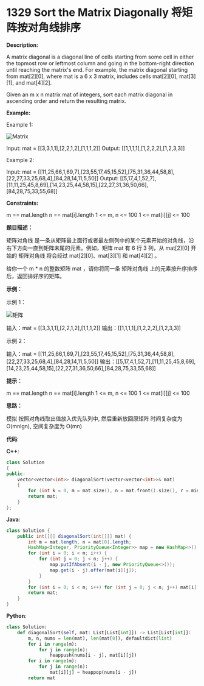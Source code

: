 # 1329 Sort the Matrix Diagonally 将矩阵按对角线排序

__Description:__

A matrix diagonal is a diagonal line of cells starting from some cell in either the topmost row or leftmost column and going in the bottom-right direction until reaching the matrix's end. For example, the matrix diagonal starting from mat\[2][0], where mat is a 6 x 3 matrix, includes cells mat\[2][0], mat\[3][1], and mat\[4][2].

Given an m x n matrix mat of integers, sort each matrix diagonal in ascending order and return the resulting matrix.

__Example:__

Example 1:

![Matrix](https://assets.leetcode.com/uploads/2020/01/21/1482_example_1_2.png)

Input: mat = [[3,3,1,1],[2,2,1,2],[1,1,1,2]]
Output: [[1,1,1,1],[1,2,2,2],[1,2,3,3]]

Example 2:

Input: mat = [[11,25,66,1,69,7],[23,55,17,45,15,52],[75,31,36,44,58,8],[22,27,33,25,68,4],[84,28,14,11,5,50]]
Output: [[5,17,4,1,52,7],[11,11,25,45,8,69],[14,23,25,44,58,15],[22,27,31,36,50,66],[84,28,75,33,55,68]]

__Constraints:__

m == mat.length
n == mat\[i].length
1 <= m, n <= 100
1 <= mat\[i][j] <= 100

__题目描述：__

矩阵对角线 是一条从矩阵最上面行或者最左侧列中的某个元素开始的对角线，沿右下方向一直到矩阵末尾的元素。例如，矩阵 mat 有 6 行 3 列，从 mat\[2][0] 开始的 矩阵对角线 将会经过 mat\[2][0]、mat\[3][1] 和 mat\[4][2] 。

给你一个 m * n 的整数矩阵 mat ，请你将同一条 矩阵对角线 上的元素按升序排序后，返回排好序的矩阵。

__示例：__

示例 1：

![矩阵](https://assets.leetcode-cn.com/aliyun-lc-upload/uploads/2020/01/25/1482_example_1_2.png)

输入：mat = [[3,3,1,1],[2,2,1,2],[1,1,1,2]]
输出：[[1,1,1,1],[1,2,2,2],[1,2,3,3]]

示例 2：

输入：mat = [[11,25,66,1,69,7],[23,55,17,45,15,52],[75,31,36,44,58,8],[22,27,33,25,68,4],[84,28,14,11,5,50]]
输出：[[5,17,4,1,52,7],[11,11,25,45,8,69],[14,23,25,44,58,15],[22,27,31,36,50,66],[84,28,75,33,55,68]]

__提示：__

m == mat.length
n == mat\[i].length
1 <= m, n <= 100
1 <= mat\[i][j] <= 100

__思路：__

模拟
按照对角线取出值放入优先队列中, 然后重新放回原矩阵
时间复杂度为 O(mnlgn), 空间复杂度为 O(mn)

__代码__:

__C++__:

```C++
class Solution 
{
public:
    vector<vector<int>> diagonalSort(vector<vector<int>>& mat) 
    {
        for (int k = 0, m = mat.size(), n = mat.front().size(), r = min(m, n); k < r; k++) for (int i = 1; i < m; i++) for (int j = 1; j < n; j++) if (mat[i][j] < mat[i - 1][j - 1]) swap(mat[i][j], mat[i - 1][j - 1]);
        return mat;
    }
};
```

__Java__:

```Java
class Solution {
    public int[][] diagonalSort(int[][] mat) {
        int m = mat.length, n = mat[0].length;
        HashMap<Integer, PriorityQueue<Integer>> map = new HashMap<>();
        for (int i = 0; i < m; i++) {
            for (int j = 0; j < n; j++) {
                map.putIfAbsent(i - j, new PriorityQueue<>());
                map.get(i - j).offer(mat[i][j]);
            }
        }
        for (int i = 0; i < m; i++) for (int j = 0; j < n; j++) mat[i][j] = map.get(i - j).poll();
        return mat;
    }
}
```

__Python__:

```Python
class Solution:
    def diagonalSort(self, mat: List[List[int]]) -> List[List[int]]:
        m, n, nums = len(mat), len(mat[0]), defaultdict(list)
        for i in range(m):
            for j in range(n):
                heappush(nums[i - j], mat[i][j])
        for i in range(m):
            for j in range(n):
                mat[i][j] = heappop(nums[i - j])
        return mat
```
